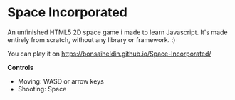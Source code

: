 # Space Incorporated
An unfinished HTML5 2D space game i made to learn Javascript. It's made entirely from scratch, without any library or framework. :)

You can play it on https://bonsaiheldin.github.io/Space-Incorporated/

**Controls**
* Moving: WASD or arrow keys
* Shooting: Space
